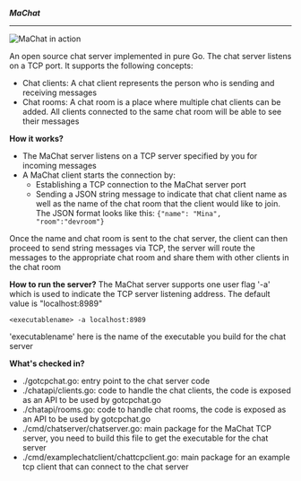 ***MaChat***

----------
![MaChat in action](https://github.com/minaandrawos/machat/blob/master/machatarch.jpg)

An open source chat server implemented in pure Go.  The chat server listens on a TCP port. It supports the following concepts:

 - Chat clients: A chat client represents the person who is sending and receiving messages
 - Chat rooms: A chat room is a place where multiple chat clients can be added. All clients connected to the same chat room will be able to see their messages

**How it works?**

 - The MaChat server listens on a TCP server specified by you for
   incoming messages
 - A MaChat client starts the connection by:
	 -  Establishing a TCP connection to the MaChat server port
	 -  Sending a JSON string message to indicate that chat client name as well as the name of the chat room that the client would like to join. The JSON format looks like this:
	 `{"name": "Mina", "room":"devroom"}`
	 
Once the name and chat room is sent to the chat server, the client can then proceed to send string messages via TCP,  the server will route the messages to the appropriate chat room and share them with other clients in the chat room

**How to run the server?**
The MaChat server supports one user flag '-a' which is used to indicate the TCP server listening address. The default value is "localhost:8989"

    <executablename> -a localhost:8989

'executablename' here is the name of the executable you build for the chat server

**What's checked in?**

 - ./gotcpchat.go: entry point to the chat server code
 - ./chatapi/clients.go: code to handle the chat clients, the code is exposed as an API to be used by gotcpchat.go
 - ./chatapi/rooms.go: code to handle chat rooms, the code is  exposed as an API to be used by gotcpchat.go
 - ./cmd/chatserver/chatserver.go: main package for the MaChat TCP server, you need to build this file to get the executable for the chat server
 - ./cmd/examplechatclient/chattcpclient.go: main package for an example tcp client that can connect to the chat server
